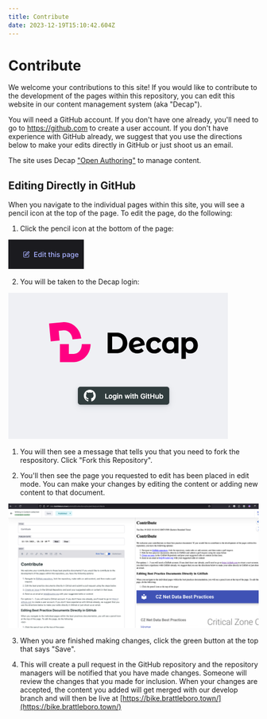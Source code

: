 ```yaml
---
title: Contribute
date: 2023-12-19T15:10:42.604Z
---
```

# Contribute

We welcome your contributions to this site! If you would like to contribute to the development of the pages within this repository, you can edit this website in our content management system (aka "Decap").

You will need a GitHub account. If you don't have one already, you'll need to go to <https://github.com> to create a user account. If you don't have experience with GitHub already, we suggest that you use the directions below to make your edits directly in GitHub or just shoot us an email.

The site uses Decap ["Open Authoring"](https://decapcms.org/docs/open-authoring/) to manage content.

## Editing Directly in GitHub

When you navigate to the individual pages within this site, you will see a pencil icon at the top of the page. To edit the page, do the following:
<br/>

1. Click the pencil icon at the bottom of the page:

![edit this page](edit_this_page.png)

2. You will be taken to the Decap login:

![decap login](decap_login.png)

1. You will then see a message that tells you that you need to fork the respository. Click "Fork this Repository".

2. You'll then see the page you requested to edit has been placed in edit mode. You can make your changes by editing the content or adding new content to that document.

![edit content](edit_content.png)

3. When you are finished making changes, click the green button at the top that says "Save".

4. This will create a pull request in the GitHub repository and the repository managers will be notified that you have made changes. Someone will review the changes that you made for inclusion. When your changes are accepted, the content you added will get merged with our develop branch and will then be live at [https://bike.brattleboro.town/](https://bike.brattleboro.town/)
